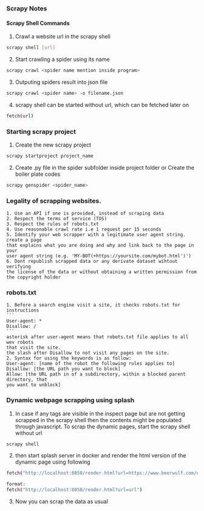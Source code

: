 ### Scrapy Notes

#### Scrapy Shell Commands

1. Crawl a website url in the scrapy shell
```bash
scrapy shell [url]
```

2. Start crawling a spider using its name
```bash
scrapy crawl <spider name mention inside program>
```

3. Outputing spiders result into json file
```bash
scrapy crawl <spider name> -o filename.json
```

4. scrapy shell can be started without url, which can be fetched later on
```bash
fetch(url)
```

### Starting scrapy project

1. Create the new scrapy project
```bash
scrapy startproject project_name
```

2. Create .py file in the spider subfolder inside project folder
or
Create the boiler plate codes
```bash
scrapy genspider <spider_name>
```

### Legality of scrapping websites.
	1. Use an API if one is provided, instead of scraping data
	2. Respect the terms of service (TOS)
	3. Respect the rules of robots.txt
	4. Use reasonable crawl rate i.e 1 request per 15 seconds
	5. Identify your web scrapper with a legitimate user agent string. create a page
	that explains what you are doing and why and link back to the page in your
	user agent string (e.g. 'MY-BOT(+https://yoursite.com/mybot.html')')
	6. Dont republish scrapped data or any derivate dataset wihtout verifying
	the license of the data or without obtaining a written permission from
	the copyright holder

### robots.txt
	1. Before a search engine visit a site, it checks robots.txt for instructions
	```
	User-agent: *
	Disallow: /
	```
	asterisk after user-agent means that robots.txt file applies to all wev robots
	that visit the site.
	the slash after Disallow to not visit any pages on the site.
	2. Syntax for using the keywords is as follow:
	User-agent: [name of the robot the following rules applies to]
	Disallow: [the URL path you want to block]
	Allow: [the URL path in of a subdirectory, within a blocked parent directory, that
	you want to unblock]

### Dynamic webpage scrapping using splash

1. In case if any tags are visible in the inspect page but are not getting
scrapped in the scrapy shell then the contents might be populated through
javascript. To scrap the dynamic pages, start the scrapy shell without url

```bash
scrapy shell
```
2. then start splash server in docker and render the html version of the dynamic page using following

```bash
fetch("http://localhost:8050/render.html?url=https://www.beerwulf.com/en-gb/c/mixedbeercases")

format:
fetch("http://localhost:8050/render.html?url=url")
```

3. Now you can scrap the data as usual
